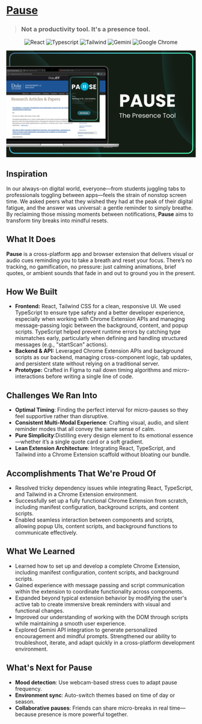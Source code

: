 # [Pause](https://devpost.com/software/pause-03gtv6)
> ### Not a productivity tool. It's a presence tool.

<p align="center">
  <img src=https://img.shields.io/badge/React-20232A?style=for-the-badge&logo=react&logoColor=61DAFB alt="React">
  <img src=https://img.shields.io/badge/TypeScript-007ACC?style=for-the-badge&logo=typescript&logoColor=white alt="Typescript">
  <img src=https://img.shields.io/badge/Tailwind_CSS-38B2AC?style=for-the-badge&logo=tailwind-css&logoColor=white alt="Tailwind">
  <img src=https://img.shields.io/badge/google%20gemini-8E75B2?style=for-the-badge&logo=google%20gemini&logoColor=white alt="Gemini">
  <img src=https://img.shields.io/badge/Google%20Chrome-4285F4?style=for-the-badge&logo=GoogleChrome&logoColor=white alt="Google Chrome">
</p>

<img src="images/darkMode.png" />

<br>

## Inspiration
In our always-on digital world, everyone—from students juggling tabs to professionals toggling between apps—feels the strain of nonstop screen time. We asked peers what they wished they had at the peak of their digital fatigue, and the answer was universal: a gentle reminder to simply breathe. By reclaiming those missing moments between notifications, **Pause** aims to transform tiny breaks into mindful resets.


## What It Does
**Pause** is a cross-platform app and browser extension that delivers visual or audio cues reminding you to take a breath and reset your focus. There’s no tracking, no gamification, no pressure: just calming animations, brief quotes, or ambient sounds that fade in and out to ground you in the present.

## How We Built
- **Frontend:**  React, Tailwind CSS for a clean, responsive UI. We used TypeScript to ensure type safety and a better developer experience, especially when working with Chrome Extension APIs and managing message-passing logic between the background, content, and popup scripts. TypeScript helped prevent runtime errors by catching type mismatches early, particularly when defining and handling structured messages (e.g., "startScan" actions).
- **Backend & API:** Leveraged Chrome Extension APIs and background scripts as our backend, managing cross-component logic, tab updates, and persistent state without relying on a traditional server.
- **Prototype:** Crafted in Figma to nail down timing algorithms and micro-interactions before writing a single line of code.



## Challenges We Ran Into
- **Optimal Timing**: Finding the perfect interval for micro-pauses so they feel supportive rather than disruptive.
- **Consistent Multi-Modal Experience**: Crafting visual, audio, and silent reminder modes that all convey the same sense of calm.
- **Pure Simplicity**:Distilling every design element to its emotional essence—whether it’s a single quote card or a soft gradient.
- **Lean Extension Architecture**: Integrating React, TypeScript, and Tailwind into a Chrome Extension scaffold without bloating our bundle.

## Accomplishments That We're Proud Of
- Resolved tricky dependency issues while integrating React, TypeScript, and Tailwind in a Chrome Extension environment.
- Successfully set up a fully functional Chrome Extension from scratch, including manifest configuration, background scripts, and content scripts.
- Enabled seamless interaction between components and scripts, allowing popup UIs, content scripts, and background functions to communicate effectively.

## What We Learned
- Learned how to set up and develop a complete Chrome Extension, including manifest configuration, content scripts, and background scripts.
- Gained experience with message passing and script communication within the extension to coordinate functionality across components.
- Expanded beyond typical extension behavior by modifying the user's active tab to create immersive break reminders with visual and functional changes.
- Improved our understanding of working with the DOM through scripts while maintaining a smooth user experience.
- Explored Gemini API integration to generate personalized encouragement and mindful prompts.
Strengthened our ability to troubleshoot, iterate, and adapt quickly in a cross-platform development environment.

## What's Next for Pause
- **Mood detection**: Use webcam-based stress cues to adapt pause frequency.
- **Environment sync**: Auto-switch themes based on time of day or season.
- **Collaborative pauses**: Friends can share micro-breaks in real time—because presence is more powerful together.